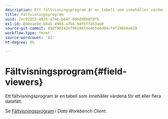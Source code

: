 ```yaml
---
description: Ett fältvisningsprogram är en tabell som innehåller värdena för ett eller flera datafält.
title: Fältvisningsprogram
uuid: 7ec82855-4035-47e6-b44f-0d6d98b0f8fb
exl-id: 8b0eae0e-b8a5-4904-a7b6-94f6ff453ae0
source-git-commit: d9df90242ef96188f4e4b5e6d04cfef196b0a628
workflow-type: tm+mt
source-wordcount: '41'
ht-degree: 0%

---
```


# Fältvisningsprogram{#field-viewers}

Ett fältvisningsprogram är en tabell som innehåller värdena för ett eller flera datafält.

Se [Fältvisningsprogram](../../../../home/c-get-started/c-admin-intrf/c-dataset-mgrs/c-fld-vwrs/c-fld-vwrs.md#concept-194cb94501564145ae059e53c0e4bec3) i *Data Workbench Client*.
